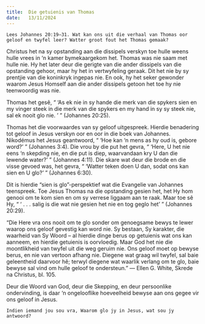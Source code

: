 ```yaml
---
title:  Die getuienis van Thomas
date:   13/11/2024
---
```


`Lees Johannes 20:19–31. Wat kan ons uit die verhaal van Thomas oor geloof en twyfel leer? Watter groot fout het Thomas gemaak?`

Christus het na sy opstanding aan die dissipels verskyn toe hulle weens hulle vrees in ‘n kamer bymekaargekom het. Thomas was nie saam met hulle nie. Hy het later deur die gerigte van die ander dissipels van die opstanding gehoor, maar hy het in vertwyfeling geraak. Dit het nie by sy prentjie van die koninkryk ingepas nie. En ook, hy het seker gewonder waarom Jesus Homself aan die ander dissipels getoon het toe hy nie teenwoordig was nie.

Thomas het gesê, “ ‘As ek nie in sy hande die merk van die spykers sien en my vinger steek in die merk van die spykers en my hand in sy sy steek nie, sal ek nooit glo nie. ’ ” (Johannes 20:25).

Thomas het die voorwaardes van sy geloof uitgespreek. Hierdie benadering tot geloof in Jesus verskyn oor en oor in die boek van Johannes. Nikodémus het Jesus geantwoord, “ ‘Hoe kan ‘n mens as hy oud is, gebore word?’ ” (Johannes 3:4). Die vrou by die put het gevra, “ ‘Here, U het nie eens ‘n skepding nie, en die put is diep, waarvandaan kry U dan die lewende water?’ ” (Johannes 4:11). Die skare wat deur die brode en die visse gevoed was, het gevra, “ ‘Watter teken doen U dan, sodat ons kan sien en U glo?’ ” (Johannes 6:30).

Dit is hierdie “sien is glo”-perspektief wat die Evangelie van Johannes teenspreek. Toe Jesus Thomas na die opstanding gesien het, het Hy hom genooi om te kom sien en om sy verrese liggaam aan te raak. Maar toe sê Hy, “ ‘ . . . salig is die wat nie gesien het nie en tog geglo het’ ” (Johannes 20:29).

“Die Here vra ons nooit om te glo sonder om genoegsame bewys te lewer waarop ons geloof gevestig kan word nie. Sy bestaan, Sy karakter, die waarheid van Sy Woord – al hierdie dinge berus op getuienis wat ons kan aanneem, en hierdie getuienis is oorvloedig. Maar God het nie die moontlikheid van twyfel uit die weg geruim nie. Ons geloof moet op bewyse berus, en nie van vertoon afhang nie. Diegene wat graag wil twyfel, sal baie geleentheid daarvoor hê; terwyl diegene wat waarlik verlang om te glo, baie bewyse sal vind om hulle geloof te ondersteun.” — Ellen G. White, Skrede na Christus, bl. 105.

Deur die Woord van God, deur die Skepping, en deur persoonlike ondervinding, is daar ‘n ongelooflike hoeveelheid bewyse aan ons gegee vir ons geloof in Jesus.

`Indien iemand jou sou vra, Waarom glo jy in Jesus, wat sou jy antwoord?`